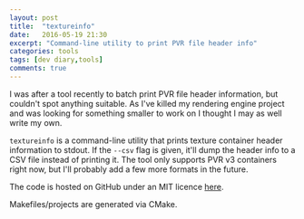 ```yaml
---
layout: post
title:  "textureinfo"
date:   2016-05-19 21:30
excerpt: "Command-line utility to print PVR file header info"
categories: tools
tags: [dev diary,tools]
comments: true
---
```

I was after a tool recently to batch print PVR file header information, but couldn't spot anything suitable. As I've killed my rendering engine project and was looking for something smaller to work on I thought I may as well write my own.

`textureinfo` is a command-line utility that prints texture container header information to stdout. If the `--csv` flag is given, it'll dump the header info to a CSV file instead of printing it. The tool only supports PVR v3 containers right now, but I'll probably add a few more formats in the future.

The code is hosted on GitHub under an MIT licence [here].

Makefiles/projects are generated via CMake.

[here]:https://github.com/joedavisdev/textureinfo
